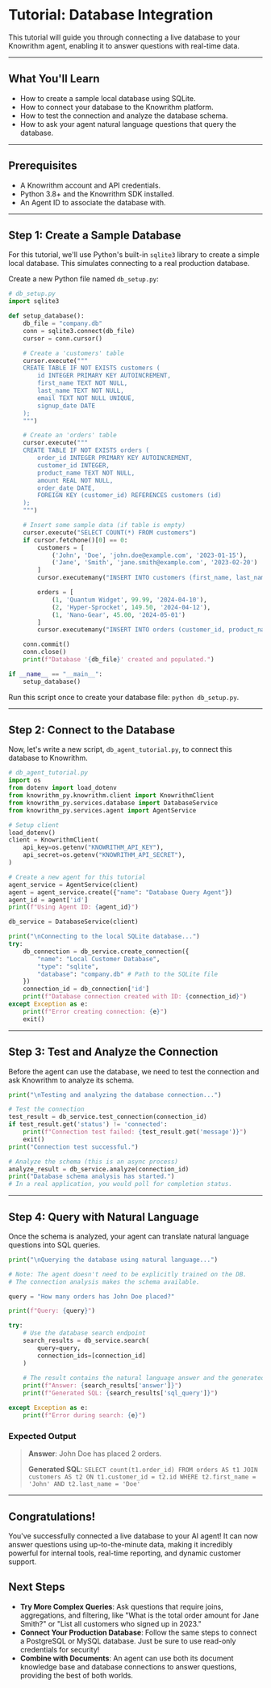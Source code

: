 # Tutorial: Database Integration

This tutorial will guide you through connecting a live database to your Knowrithm agent, enabling it to answer questions with real-time data.

---

## What You'll Learn

- How to create a sample local database using SQLite.
- How to connect your database to the Knowrithm platform.
- How to test the connection and analyze the database schema.
- How to ask your agent natural language questions that query the database.

---

## Prerequisites

- A Knowrithm account and API credentials.
- Python 3.8+ and the Knowrithm SDK installed.
- An Agent ID to associate the database with.

---

## Step 1: Create a Sample Database

For this tutorial, we'll use Python's built-in `sqlite3` library to create a simple local database. This simulates connecting to a real production database.

Create a new Python file named `db_setup.py`:

```python
# db_setup.py
import sqlite3

def setup_database():
    db_file = "company.db"
    conn = sqlite3.connect(db_file)
    cursor = conn.cursor()

    # Create a 'customers' table
    cursor.execute("""
    CREATE TABLE IF NOT EXISTS customers (
        id INTEGER PRIMARY KEY AUTOINCREMENT,
        first_name TEXT NOT NULL,
        last_name TEXT NOT NULL,
        email TEXT NOT NULL UNIQUE,
        signup_date DATE
    );
    """)

    # Create an 'orders' table
    cursor.execute("""
    CREATE TABLE IF NOT EXISTS orders (
        order_id INTEGER PRIMARY KEY AUTOINCREMENT,
        customer_id INTEGER,
        product_name TEXT NOT NULL,
        amount REAL NOT NULL,
        order_date DATE,
        FOREIGN KEY (customer_id) REFERENCES customers (id)
    );
    """)

    # Insert some sample data (if table is empty)
    cursor.execute("SELECT COUNT(*) FROM customers")
    if cursor.fetchone()[0] == 0:
        customers = [
            ('John', 'Doe', 'john.doe@example.com', '2023-01-15'),
            ('Jane', 'Smith', 'jane.smith@example.com', '2023-02-20')
        ]
        cursor.executemany("INSERT INTO customers (first_name, last_name, email, signup_date) VALUES (?, ?, ?, ?)", customers)

        orders = [
            (1, 'Quantum Widget', 99.99, '2024-04-10'),
            (2, 'Hyper-Sprocket', 149.50, '2024-04-12'),
            (1, 'Nano-Gear', 45.00, '2024-05-01')
        ]
        cursor.executemany("INSERT INTO orders (customer_id, product_name, amount, order_date) VALUES (?, ?, ?, ?)", orders)

    conn.commit()
    conn.close()
    print(f"Database '{db_file}' created and populated.")

if __name__ == "__main__":
    setup_database()
```

Run this script once to create your database file: `python db_setup.py`.

---

## Step 2: Connect to the Database

Now, let's write a new script, `db_agent_tutorial.py`, to connect this database to Knowrithm.

```python
# db_agent_tutorial.py
import os
from dotenv import load_dotenv
from knowrithm_py.knowrithm.client import KnowrithmClient
from knowrithm_py.services.database import DatabaseService
from knowrithm_py.services.agent import AgentService

# Setup client
load_dotenv()
client = KnowrithmClient(
    api_key=os.getenv("KNOWRITHM_API_KEY"),
    api_secret=os.getenv("KNOWRITHM_API_SECRET"),
)

# Create a new agent for this tutorial
agent_service = AgentService(client)
agent = agent_service.create({"name": "Database Query Agent"})
agent_id = agent['id']
print(f"Using Agent ID: {agent_id}")

db_service = DatabaseService(client)

print("\nConnecting to the local SQLite database...")
try:
    db_connection = db_service.create_connection({
        "name": "Local Customer Database",
        "type": "sqlite",
        "database": "company.db" # Path to the SQLite file
    })
    connection_id = db_connection['id']
    print(f"Database connection created with ID: {connection_id}")
except Exception as e:
    print(f"Error creating connection: {e}")
    exit()
```

---

## Step 3: Test and Analyze the Connection

Before the agent can use the database, we need to test the connection and ask Knowrithm to analyze its schema.

```python
print("\nTesting and analyzing the database connection...")

# Test the connection
test_result = db_service.test_connection(connection_id)
if test_result.get('status') != 'connected':
    print(f"Connection test failed: {test_result.get('message')}")
    exit()
print("Connection test successful.")

# Analyze the schema (this is an async process)
analyze_result = db_service.analyze(connection_id)
print("Database schema analysis has started.")
# In a real application, you would poll for completion status.
```

---

## Step 4: Query with Natural Language

Once the schema is analyzed, your agent can translate natural language questions into SQL queries.

```python
print("\nQuerying the database using natural language...")

# Note: The agent doesn't need to be explicitly trained on the DB.
# The connection analysis makes the schema available.

query = "How many orders has John Doe placed?"

print(f"Query: {query}")

try:
    # Use the database search endpoint
    search_results = db_service.search(
        query=query,
        connection_ids=[connection_id]
    )
    
    # The result contains the natural language answer and the generated SQL
    print(f"Answer: {search_results['answer']}")
    print(f"Generated SQL: {search_results['sql_query']}")

except Exception as e:
    print(f"Error during search: {e}")
```

### Expected Output

> **Answer**: John Doe has placed 2 orders.
>
> **Generated SQL**: `SELECT count(t1.order_id) FROM orders AS t1 JOIN customers AS t2 ON t1.customer_id = t2.id WHERE t2.first_name = 'John' AND t2.last_name = 'Doe'`

---

## Congratulations!

You've successfully connected a live database to your AI agent! It can now answer questions using up-to-the-minute data, making it incredibly powerful for internal tools, real-time reporting, and dynamic customer support.

## Next Steps

-   **Try More Complex Queries**: Ask questions that require joins, aggregations, and filtering, like "What is the total order amount for Jane Smith?" or "List all customers who signed up in 2023."
-   **Connect Your Production Database**: Follow the same steps to connect a PostgreSQL or MySQL database. Just be sure to use read-only credentials for security!
-   **Combine with Documents**: An agent can use both its document knowledge base and database connections to answer questions, providing the best of both worlds.
